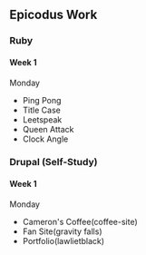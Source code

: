 ## Epicodus Work

### Ruby

#### Week 1

Monday

* Ping Pong
* Title Case
* Leetspeak
* Queen Attack
* Clock Angle

### Drupal (Self-Study)

#### Week 1

Monday

* Cameron's Coffee(coffee-site)
* Fan Site(gravity falls)
* Portfolio(lawlietblack)
